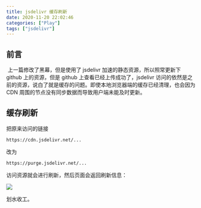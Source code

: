 ```yaml
---
title: jsdelivr 缓存刷新
date: 2020-11-20 22:02:46
categories: ["Play"]
tags: ["jsdelivr"]
---
```


## 前言

​ 上一篇修改了黑幕，但是使用了 jsdelivr 加速的静态资源，所以照常更新下 github 上的资源，但是 github 上查看已经上传成功了，jsdelivr 访问的依然是之前的资源，说白了就是缓存的问题。即使本地浏览器端的缓存已经清理，也会因为 CDN 周围的节点没有同步数据而导致用户端未能及时更新。

## 缓存刷新

把原来访问的链接

`https://cdn.jsdelivr.net/...`

改为

`https://purge.jsdelivr.net/...`

访问资源就会进行刷新，然后页面会返回刷新信息：

![](https://cdn.jsdelivr.net/gh/penginman/PicBed@master/artical/20201120222419.png)

划水收工。
